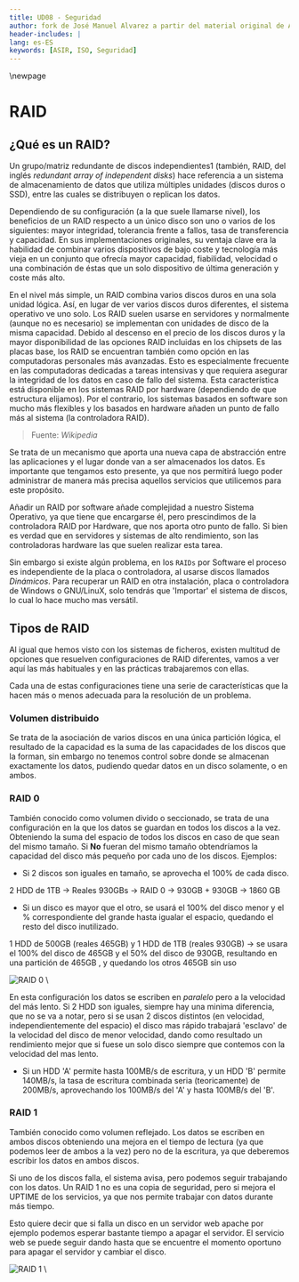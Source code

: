 ```yaml
---
title: UD08 - Seguridad
author: fork de José Manuel Alvarez a partir del material original de Angel Aberlanas
header-includes: |
lang: es-ES
keywords: [ASIR, ISO, Seguridad]
---
```


\newpage

# RAID

## ¿Qué es un RAID?

Un grupo/matriz redundante de discos independientes1​ (también, RAID, del inglés _redundant array of independent disks_) hace referencia a un sistema de almacenamiento de datos que utiliza múltiples unidades (discos duros o SSD), entre las cuales se distribuyen o replican los datos.

Dependiendo de su configuración (a la que suele llamarse nivel), los beneficios de un RAID respecto a un único disco son uno o varios de los siguientes: mayor integridad, tolerancia frente a fallos, tasa de transferencia y capacidad. En sus implementaciones originales, su ventaja clave era la habilidad de combinar varios dispositivos de bajo coste y tecnología más vieja en un conjunto que ofrecía mayor capacidad, fiabilidad, velocidad o una combinación de éstas que un solo dispositivo de última generación y coste más alto.

En el nivel más simple, un RAID combina varios discos duros en una sola unidad lógica. Así, en lugar de ver varios discos duros diferentes, el sistema operativo ve uno solo. Los RAID suelen usarse en servidores y normalmente (aunque no es necesario) se implementan con unidades de disco de la misma capacidad. Debido al descenso en el precio de los discos duros y la mayor disponibilidad de las opciones RAID incluidas en los chipsets de las placas base, los RAID se encuentran también como opción en las computadoras personales más avanzadas. Esto es especialmente frecuente en las computadoras dedicadas a tareas intensivas y que requiera asegurar la integridad de los datos en caso de fallo del sistema. Esta característica está disponible en los sistemas RAID por hardware (dependiendo de que estructura elijamos). Por el contrario, los sistemas basados en software son mucho más flexibles y los basados en hardware añaden un punto de fallo más al sistema (la controladora RAID).

>Fuente: _Wikipedia_

Se trata de un mecanismo que aporta una nueva capa de abstracción entre las aplicaciones y el lugar donde van a ser almacenados los datos. Es importante que tengamos esto presente, ya que nos permitirá luego poder administrar de manera más precisa aquellos servicios que utilicemos para este propósito.

Añadir un RAID por software añade complejidad a nuestro Sistema Operativo, ya que tiene que encargarse él, pero prescindimos de la controladora RAID por Hardware, que nos aporta otro punto de fallo. Si bien es verdad que en servidores y sistemas de alto rendimiento, son las controladoras hardware las que suelen realizar esta tarea.

Sin embargo si existe algún problema, en los `RAIDs` por Software el proceso es independiente de la placa o controladora, al usarse discos llamados _Dinámicos_. Para recuperar un RAID en otra instalación, placa o controladora de Windows o GNU/LinuX, solo tendrás que 'Importar' el sistema de discos, lo cual lo hace mucho mas versátil.

## Tipos de RAID

Al igual que hemos visto con los sistemas de ficheros, existen multitud de opciones que resuelven configuraciones de RAID diferentes, vamos a ver aquí las más habituales y en las prácticas trabajaremos con ellas.

Cada una de estas configuraciones tiene una serie de características que la hacen más o menos adecuada para la resolución de un problema.

### Volumen distribuido

Se trata de la asociación de varios discos en una única partición lógica, el resultado de la capacidad es la suma de las capacidades de los discos que la forman, sin embargo no tenemos control sobre donde se almacenan exactamente los datos, pudiendo quedar datos en un disco solamente, o en ambos.

### RAID 0

También conocido como volumen divido o seccionado, se trata de una configuración en la que los datos se guardan en todos los discos a la vez. Obteniendo la suma del espacio de todos los discos en caso de que sean del mismo tamaño. Si **No** fueran del mismo tamaño obtendríamos la capacidad del disco más pequeño por cada uno de los discos. Ejemplos:

* Si 2 discos son iguales en tamaño, se aprovecha el 100% de cada disco.

2 HDD de 1TB -> Reales 930GBs -> RAID 0 -> 930GB + 930GB -> 1860 GB

* Si un disco es mayor que el otro, se usará el 100% del disco menor y el % correspondiente del grande hasta igualar el espacio, quedando el resto del disco inutilizado.

1 HDD de 500GB (reales 465GB) y 1 HDD de 1TB (reales 930GB) -> se usara el 100% del disco de 465GB y el 50% del disco de 930GB, resultando en una partición de 465GB , y quedando los otros 465GB sin uso

![RAID 0](CreacionDeRaidyVolumenes/Raid0.png)
\

En esta configuración los datos se escriben en _paralelo_ pero a la velocidad del más lento. Si 2 HDD son iguales, siempre hay una minima diferencia, que no se va a notar, pero si se usan 2 discos distintos (en velocidad, independientemente del espacio) el disco mas rápido trabajará 'esclavo' de la velocidad del disco de menor velocidad, dando como resultado un rendimiento mejor que si fuese un solo disco siempre que contemos con la velocidad del mas lento.

 * Si un HDD 'A' permite hasta 100MB/s de escritura, y un HDD 'B' permite 140MB/s, la tasa de escritura combinada seria (teoricamente) de 200MB/s, aprovechando los 100MB/s del 'A' y hasta 100MB/s del 'B'.

### RAID 1

También conocido como volumen reflejado. Los datos se escriben en ambos discos obteniendo una mejora en el tiempo de lectura (ya que podemos leer de ambos a la vez) pero no de la escritura, ya que deberemos escribir los datos en ambos discos.

Si uno de los discos falla, el sistema avisa, pero podemos seguir trabajando con los datos. Un RAID 1 no es una copia de seguridad, pero si mejora el UPTIME de los servicios, ya que nos permite trabajar con datos durante más tiempo.


Esto quiere decir que si falla un disco en un servidor web apache por ejemplo podemos esperar bastante tiempo a apagar el servidor. El servicio web se puede seguir dando hasta que se encuentre el momento oportuno para apagar el servidor y cambiar el disco. 

![RAID 1](CreacionDeRaidyVolumenes/Raid1.png)
\ 

